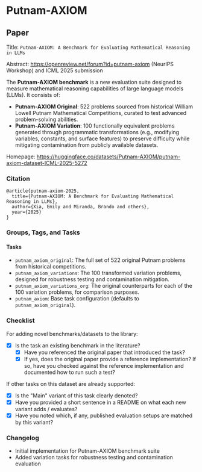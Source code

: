 # Putnam-AXIOM

## Paper

Title: `Putnam-AXIOM: A Benchmark for Evaluating Mathematical Reasoning in LLMs`

Abstract: https://openreview.net/forum?id=putnam-axiom (NeurIPS Workshop) and ICML 2025 submission

The **Putnam-AXIOM benchmark** is a new evaluation suite designed to measure mathematical reasoning capabilities of large language models (LLMs). It consists of:

* **Putnam-AXIOM Original**: 522 problems sourced from historical William Lowell Putnam Mathematical Competitions, curated to test advanced problem-solving abilities.
* **Putnam-AXIOM Variation**: 100 functionally equivalent problems generated through programmatic transformations (e.g., modifying variables, constants, and surface features) to preserve difficulty while mitigating contamination from publicly available datasets.

Homepage: https://huggingface.co/datasets/Putnam-AXIOM/putnam-axiom-dataset-ICML-2025-5272

### Citation

```text
@article{putnam-axiom-2025,
  title={Putnam-AXIOM: A Benchmark for Evaluating Mathematical Reasoning in LLMs},
  author={Xia, Emily and Miranda, Brando and others},
  year={2025}
}
```

### Groups, Tags, and Tasks

#### Tasks

* `putnam_axiom_original`: The full set of 522 original Putnam problems from historical competitions.
* `putnam_axiom_variations`: The 100 transformed variation problems, designed for robustness testing and contamination mitigation.
* `putnam_axiom_variations_org`: The original counterparts for each of the 100 variation problems, for comparison purposes.
* `putnam_axiom`: Base task configuration (defaults to `putnam_axiom_original`).

### Checklist

For adding novel benchmarks/datasets to the library:

* [x] Is the task an existing benchmark in the literature?
  * [x] Have you referenced the original paper that introduced the task?
  * [x] If yes, does the original paper provide a reference implementation? If so, have you checked against the reference implementation and documented how to run such a test?

If other tasks on this dataset are already supported:

* [x] Is the "Main" variant of this task clearly denoted?
* [x] Have you provided a short sentence in a README on what each new variant adds / evaluates?
* [x] Have you noted which, if any, published evaluation setups are matched by this variant?

### Changelog

* Initial implementation for Putnam-AXIOM benchmark suite
* Added variation tasks for robustness testing and contamination evaluation

